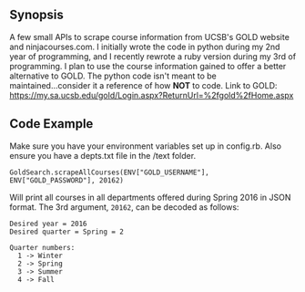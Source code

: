 ## Synopsis

A few small APIs to scrape course information from UCSB's GOLD website and ninjacourses.com. I initially wrote the code in python during my 2nd year of programming, and I recently rewrote a ruby version during my 3rd of programming.
I plan to use the course information gained to offer a better alternative to GOLD. The python code isn't meant to be maintained...consider it a reference of how **NOT** to code.
Link to GOLD:  https://my.sa.ucsb.edu/gold/Login.aspx?ReturnUrl=%2fgold%2fHome.aspx
## Code Example

Make sure you have your environment variables set up in config.rb. Also ensure you have a depts.txt file in the /text folder.

`GoldSearch.scrapeAllCourses(ENV["GOLD_USERNAME"], ENV["GOLD_PASSWORD"], 20162)`

Will print all courses in all departments offered during Spring 2016 in JSON format.
The 3rd argument, `20162`, can be decoded as follows:

```
Desired year = 2016
Desired quarter = Spring = 2

Quarter numbers:
  1 -> Winter
  2 -> Spring
  3 -> Summer
  4 -> Fall
  ```
